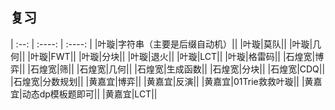 ## 复习
| :--: | :----: | :----: |
|叶璇|字符串（主要是后缀自动机）||
|叶璇|莫队||
|叶璇|几何||
|叶璇|FWT||
|叶璇|分块||
|叶璇|退火||
|叶璇|LCT||
|叶璇|格雷码||
|石煌宽|博弈||
|石煌宽|筛||
|石煌宽|几何||
|石煌宽|生成函数||
|石煌宽|分块||
|石煌宽|CDQ||
|石煌宽|分数规划||
|黄嘉宜|博弈||
|黄嘉宜|反演||
|黄嘉宜|01Trie救救叶璇||
|黄嘉宜|动态dp模板题即可||
|黄嘉宜|LCT||
